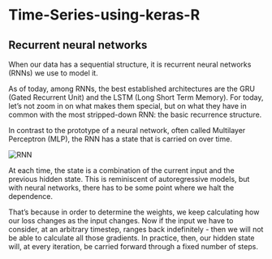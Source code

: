 # Time-Series-using-keras-R


## Recurrent neural networks

When our data has a sequential structure, it is recurrent neural networks (RNNs) we use to model it.

As of today, among RNNs, the best established architectures are the GRU (Gated Recurrent Unit) and the LSTM (Long Short Term Memory). For today, let’s not zoom in on what makes them special, but on what they have in common with the most stripped-down RNN: the basic recurrence structure.

In contrast to the prototype of a neural network, often called Multilayer Perceptron (MLP), the RNN has a state that is carried on over time.

![RNN](https://blogs.rstudio.com/tensorflow/posts/2018-06-25-sunspots-lstm/images/rnn.png)

At each time, the state is a combination of the current input and the previous hidden state. This is reminiscent of autoregressive models, but with neural networks, there has to be some point where we halt the dependence.

That’s because in order to determine the weights, we keep calculating how our loss changes as the input changes. Now if the input we have to consider, at an arbitrary timestep, ranges back indefinitely - then we will not be able to calculate all those gradients. In practice, then, our hidden state will, at every iteration, be carried forward through a fixed number of steps.


